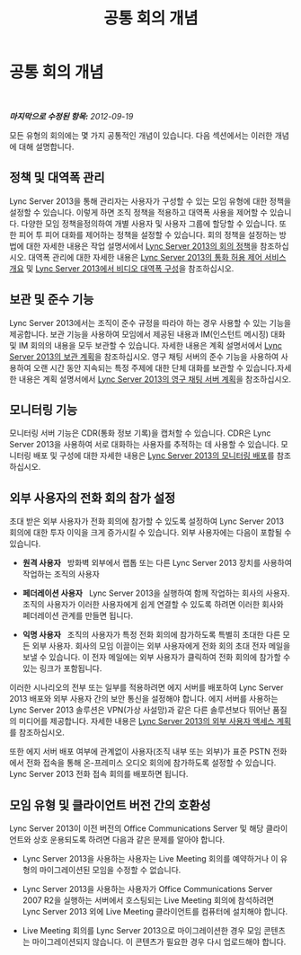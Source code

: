 ﻿---
title: 공통 회의 개념
TOCTitle: 공통 회의 개념
ms:assetid: a21d4987-1c0a-44c8-8a39-9c17ffb57f3c
ms:mtpsurl: https://technet.microsoft.com/ko-kr/library/JJ688158(v=OCS.15)
ms:contentKeyID: 49885904
ms.date: 08/24/2015
mtps_version: v=OCS.15
ms.translationtype: HT
---

# 공통 회의 개념

 

_**마지막으로 수정된 항목:** 2012-09-19_

모든 유형의 회의에는 몇 가지 공통적인 개념이 있습니다. 다음 섹션에서는 이러한 개념에 대해 설명합니다.

## 정책 및 대역폭 관리

Lync Server 2013을 통해 관리자는 사용자가 구성할 수 있는 모임 유형에 대한 정책을 설정할 수 있습니다. 이렇게 하면 조직 정책을 적용하고 대역폭 사용을 제어할 수 있습니다. 다양한 모임 정책을정의하여 개별 사용자 및 사용자 그룹에 할당할 수 있습니다. 또한 피어 투 피어 대화를 제어하는 정책을 설정할 수 있습니다. 회의 정책을 설정하는 방법에 대한 자세한 내용은 작업 설명서에서 [Lync Server 2013의 회의 정책](lync-server-2013-conferencing-policies.md)을 참조하십시오. 대역폭 관리에 대한 자세한 내용은 [Lync Server 2013의 통화 허용 제어 서비스 개요](lync-server-2013-overview-of-call-admission-control.md) 및 [Lync Server 2013에서 비디오 대역폭 구성](lync-server-2013-configuring-video-bandwidth.md)을 참조하십시오.

## 보관 및 준수 기능

Lync Server 2013에서는 조직이 준수 규정을 따라야 하는 경우 사용할 수 있는 기능을 제공합니다. 보관 기능을 사용하여 모임에서 제공된 내용과 IM(인스턴트 메시징) 대화 및 IM 회의의 내용을 모두 보관할 수 있습니다. 자세한 내용은 계획 설명서에서 [Lync Server 2013의 보관 계획](lync-server-2013-planning-for-archiving.md)을 참조하십시오. 영구 채팅 서버의 준수 기능을 사용하여 사용하여 오랜 시간 동안 지속되는 특정 주제에 대한 단체 대화를 보관할 수 있습니다.자세한 내용은 계획 설명서에서 [Lync Server 2013의 영구 채팅 서버 계획](lync-server-2013-planning-for-persistent-chat-server.md)을 참조하십시오.

## 모니터링 기능

모니터링 서버 기능은 CDR(통화 정보 기록)을 캡처할 수 있습니다. CDR은 Lync Server 2013을 사용하여 서로 대화하는 사용자를 추적하는 데 사용할 수 있습니다. 모니터링 배포 및 구성에 대한 자세한 내용은 [Lync Server 2013의 모니터링 배포](lync-server-2013-deploying-monitoring.md)를 참조하십시오.

## 외부 사용자의 전화 회의 참가 설정

초대 받은 외부 사용자가 전화 회의에 참가할 수 있도록 설정하여 Lync Server 2013 회의에 대한 투자 이익을 크게 증가시킬 수 있습니다. 외부 사용자에는 다음이 포함될 수 있습니다.

  - **원격 사용자**   방화벽 외부에서 랩톱 또는 다른 Lync Server 2013 장치를 사용하여 작업하는 조직의 사용자

  - **페더레이션 사용자**   Lync Server 2013을 실행하여 함께 작업하는 회사의 사용자. 조직의 사용자가 이러한 사용자에게 쉽게 연결할 수 있도록 하려면 이러한 회사와 페더레이션 관계를 만들면 됩니다.

  - **익명 사용자**   조직의 사용자가 특정 전화 회의에 참가하도록 특별히 초대한 다른 모든 외부 사용자. 회사의 모임 이끌이는 외부 사용자에게 전화 회의 초대 전자 메일을 보낼 수 있습니다. 이 전자 메일에는 외부 사용자가 클릭하여 전화 회의에 참가할 수 있는 링크가 포함됩니다.

이러한 시나리오의 전부 또는 일부를 적용하려면 에지 서버를 배포하여 Lync Server 2013 배포와 외부 사용자 간의 보안 통신을 설정해야 합니다. 에지 서버를 사용하는 Lync Server 2013 솔루션은 VPN(가상 사설망)과 같은 다른 솔루션보다 뛰어난 품질의 미디어를 제공합니다. 자세한 내용은 [Lync Server 2013의 외부 사용자 액세스 계획](lync-server-2013-planning-for-external-user-access.md)를 참조하십시오.

또한 에지 서버 배포 여부에 관계없이 사용자(조직 내부 또는 외부)가 표준 PSTN 전화에서 전화 접속을 통해 온-프레미스 오디오 회의에 참가하도록 설정할 수 있습니다. Lync Server 2013 전화 접속 회의를 배포하면 됩니다.

## 모임 유형 및 클라이언트 버전 간의 호환성

Lync Server 2013이 이전 버전의 Office Communications Server 및 해당 클라이언트와 상호 운용되도록 하려면 다음과 같은 문제를 알아야 합니다.

  - Lync Server 2013을 사용하는 사용자는 Live Meeting 회의를 예약하거나 이 유형의 마이그레이션된 모임을 수정할 수 없습니다.

  - Lync Server 2013을 사용하는 사용자가 Office Communications Server 2007 R2을 실행하는 서버에서 호스팅되는 Live Meeting 회의에 참석하려면 Lync Server 2013 외에 Live Meeting 클라이언트를 컴퓨터에 설치해야 합니다.

  - Live Meeting 회의를 Lync Server 2013으로 마이그레이션한 경우 모임 콘텐츠는 마이그레이션되지 않습니다. 이 콘텐츠가 필요한 경우 다시 업로드해야 합니다.

